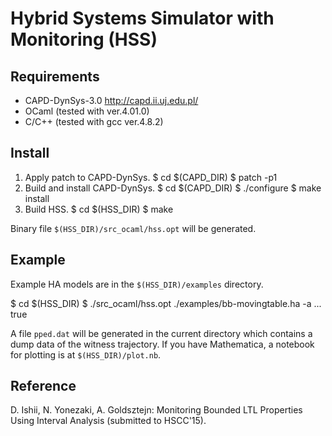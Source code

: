 # Hybrid Systems Simulator with Monitoring (HSS)

## Requirements

* CAPD-DynSys-3.0 http://capd.ii.uj.edu.pl/
* OCaml (tested with ver.4.01.0)
* C/C++ (tested with gcc ver.4.8.2)

## Install

1. Apply patch to CAPD-DynSys.
    $ cd $(CAPD_DIR)
    $ patch -p1 
2. Build and install CAPD-DynSys.
    $ cd $(CAPD_DIR)
    $ ./configure
    $ make install
3. Build HSS.
    $ cd $(HSS_DIR)
    $ make

Binary file `$(HSS_DIR)/src_ocaml/hss.opt` will be generated.

## Example

Example HA models are in the `$(HSS_DIR)/examples` directory.

   $ cd $(HSS_DIR)
   $ ./src_ocaml/hss.opt ./examples/bb-movingtable.ha -a
   ...
   true

A file `pped.dat` will be generated in the current directory which contains a dump data of the witness trajectory.
If you have Mathematica, a notebook for plotting is at `$(HSS_DIR)/plot.nb`.

## Reference

D. Ishii, N. Yonezaki, A. Goldsztejn: Monitoring Bounded LTL Properties Using Interval Analysis (submitted to HSCC'15).

